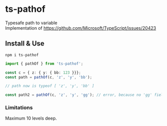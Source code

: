 # ts-pathof

Typesafe path to variable  
Implementation of https://github.com/Microsoft/TypeScript/issues/20423

## Install & Use

```
npm i ts-pathof
```

```ts
import { pathOf } from 'ts-pathof';

const c = { z: { y: { bb: 123 }}};
const path = pathOf(c, 'z', 'y', 'bb');

// path now is typeof [ 'z', 'y', 'bb' ]

const path2 = pathOf(c, 'z', 'y', 'gg'); // error, because no 'gg' field in c.z.y
```

### Limitations

Maximum 10 levels deep.